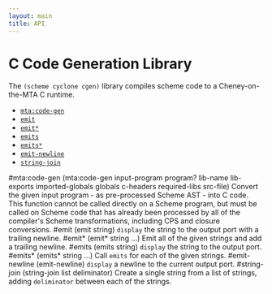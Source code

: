 ```yaml
---
layout: main
title: API
---
```


# C Code Generation Library

The `(scheme cyclone cgen)` library compiles scheme code to a Cheney-on-the-MTA C runtime.

- [`mta:code-gen`](#mtacode-gen)
- [`emit`](#emit)
- [`emit*`](#emit-1)
- [`emits`](#emits)
- [`emits*`](#emits-1)
- [`emit-newline`](#emit-newline)
- [`string-join`](#string-join)

#mta:code-gen
    (mta:code-gen input-program program? lib-name lib-exports imported-globals globals c-headers required-libs src-file)
Convert the given input program - as pre-processed Scheme AST - into C code. This function cannot be called directly on a Scheme program, but must be called on Scheme code that has already been processed by all of the compiler's Scheme transformations, including CPS and closure conversions.
#emit
    (emit string)
`display` the string to the output port with a trailing newline.
#emit\*
    (emit* string ...)
Emit all of the given strings and add a trailing newline.
#emits
    (emits string)
`display` the string to the output port.
#emits\*
    (emits* string ...)
Call `emits` for each of the given strings.
#emit-newline
    (emit-newline)
`display` a newline to the current output port.
#string-join
    (string-join list deliminator)
Create a single string from a list of strings, adding `deliminator` between each of the strings.
